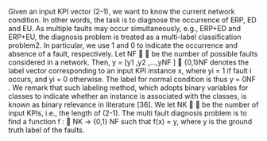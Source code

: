 Given an input KPI vector (2-1), we want to know the current network condition. In other words, 
the task is to diagnose the occurrence of ERP, ED and EU. As multiple faults may occur 
simultaneously, e.g., ERP+ED and ERP+EU, the diagnosis problem is treated as a multi-label classification problem2. In particular, we use 1 and 0 to indicate the occurrence and absence of 
a fault, respectively. Let NF   be the number of possible faults considered in a network. Then, 
y = [y1
 ,y2
 ,…,yNF
 ]  {0,1}NF denotes the label vector corresponding to an input KPI instance x, 
where yi = 1 if fault i occurs, and yi = 0 otherwise. The label for normal condition is thus 
y = 0NF
 . We remark that such labeling method, which adopts binary variables for classes to 
indicate whether an instance is associated with the classes, is known as binary relevance in 
literature [36]. We let NK   be the number of input KPIs, i.e., the length of (2-1). The multi
fault diagnosis problem is to find a function f :  NK → {0,1} NF such that f(x) = y, where y is 
the ground truth label of the faults. 
